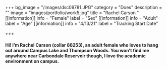 +++
bg_image = "/images/dsc09781.JPG"
category = "Does"
description = ""
image = "images/portfolio/work5.jpg"
title = "Rachel Carson "
[[information]]
info = "Female"
label = "Sex"
[[information]]
info = "Adult"
label = "Age"
[[information]]
info = "4/13/21"
label = "Tracking Start Date"

+++
#### Hi! I’m Rachel Carson (collar 88253), an adult female who loves to hang out around Campus Lake and Thompson Woods. You won’t find me anywhere near Carbondale Reservoir though, I love the academic environment on campus.